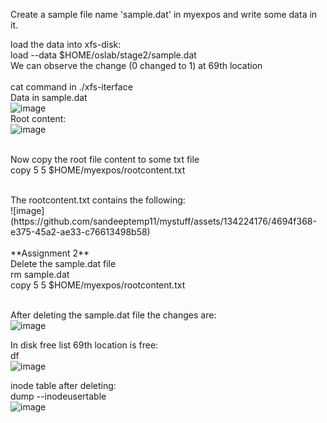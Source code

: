 Create a sample file name 'sample.dat' in myexpos and write some data in it. <br/>

load the data into xfs-disk: <br/>
load --data $HOME/oslab/stage2/sample.dat <br/>
We can observe the change (0 changed to 1) at 69th location <br/>
<br/>
cat command in ./xfs-iterface <br/>
Data in sample.dat <br/>
![image](https://github.com/sandeeptemp11/mystuff/assets/134224176/2dba00fc-8791-47b5-8ad0-c58a195519f3) <br/>
Root content: <br/>
![image](https://github.com/sandeeptemp11/mystuff/assets/134224176/f22fd552-97aa-40e2-b917-a5d3521056c2) <br/>
<br/>

Now copy the root file content to some txt file <br/>
copy 5 5 $HOME/myexpos/rootcontent.txt <br/>

<br/>
The rootcontent.txt contains the following: <br/>
![image](https://github.com/sandeeptemp11/mystuff/assets/134224176/4694f368-e375-45a2-ae33-c76613498b58) <br/>

<br/>
**Assignment 2** <br/>
Delete the sample.dat file <br/>
rm sample.dat <br/>
copy 5 5 $HOME/myexpos/rootcontent.txt <br/>
 <br/>

After deleting the sample.dat file the changes are: <br/>
![image](https://github.com/sandeeptemp11/mystuff/assets/134224176/73826006-6120-4f80-ab9c-ae0c96f286ed) <br/>

In disk free list 69th location is free: <br/>
df <br/>
![image](https://github.com/sandeeptemp11/mystuff/assets/134224176/adfd3e8d-8b22-4462-a684-b7c4e1e07b39) <br/>

inode table after deleting: <br/>
dump --inodeusertable <br/>
![image](https://github.com/sandeeptemp11/mystuff/assets/134224176/5553857b-39d4-4d35-8e7f-ee5f4c12a921) <br/>
